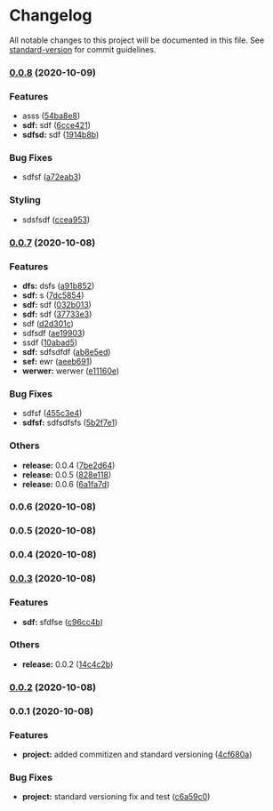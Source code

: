 # Changelog

All notable changes to this project will be documented in this file. See [standard-version](https://github.com/conventional-changelog/standard-version) for commit guidelines.

### [0.0.8](https://github.com/frideska/WhatToDoSketch/compare/v0.0.7...v0.0.8) (2020-10-09)


### Features

* asss ([54ba8e8](https://github.com/frideska/WhatToDoSketch/commit/54ba8e87540df4025c96f81aded74f46e870de2a))
* **sdf:** sdf ([6cce421](https://github.com/frideska/WhatToDoSketch/commit/6cce421a307385ba47ac9e45fe2a47940903b49c))
* **sdfsd:** sdf ([1914b8b](https://github.com/frideska/WhatToDoSketch/commit/1914b8bf4aa3ad81434838cee3ca9c4c7dc9891e))


### Bug Fixes

* sdfsf ([a72eab3](https://github.com/frideska/WhatToDoSketch/commit/a72eab30afa2d8faf4103292d07714df399ee02b))


### Styling

* sdsfsdf ([ccea953](https://github.com/frideska/WhatToDoSketch/commit/ccea9531eb20871a26055b4c8ca6011600bfd9ad))

### [0.0.7](https://github.com/frideska/WhatToDoSketch/compare/v0.0.3...v0.0.7) (2020-10-08)


### Features

* **dfs:** dsfs ([a91b852](https://github.com/frideska/WhatToDoSketch/commit/a91b85297bc4cb571d6023ee77d65d5a4cf5c2fa))
* **sdf:** s ([7dc5854](https://github.com/frideska/WhatToDoSketch/commit/7dc58547936c3cbbfbcecd93ae04b1c68db796e4))
* **sdf:** sdf ([032b013](https://github.com/frideska/WhatToDoSketch/commit/032b0136123b6a00fbec61abd020b0f65056574f))
* **sdf:** sdf ([37733e3](https://github.com/frideska/WhatToDoSketch/commit/37733e3c71f53a71db1b6674fb21fd1325b88356))
* sdf ([d2d301c](https://github.com/frideska/WhatToDoSketch/commit/d2d301c4501310f9d7825479cd275b2020c950bf))
* sdfsdf ([ae19903](https://github.com/frideska/WhatToDoSketch/commit/ae19903733ae6ab2457533a68fec42f84c1526b7))
* ssdf ([10abad5](https://github.com/frideska/WhatToDoSketch/commit/10abad59b69c29752bd324e1660366f94440fe46))
* **sdf:** sdfsdfdf ([ab8e5ed](https://github.com/frideska/WhatToDoSketch/commit/ab8e5ed5a1cc86ef3e7ce0e3ec5e598151db749e))
* **sef:** ewr ([aeeb691](https://github.com/frideska/WhatToDoSketch/commit/aeeb69178eca4f161cd4f28c34ff33f0622e845a))
* **werwer:** werwer ([e11160e](https://github.com/frideska/WhatToDoSketch/commit/e11160e2cd55dd9f41904dc9bb45a6a4253452c8))


### Bug Fixes

* sdfsf ([455c3e4](https://github.com/frideska/WhatToDoSketch/commit/455c3e454f1c4292e3cbc7a63bf439eca910c7ac))
* **sdfsf:** sdfsdfsfs ([5b2f7e1](https://github.com/frideska/WhatToDoSketch/commit/5b2f7e108f67a670f9eed40887272f7fc0c7f5f2))


### Others

* **release:** 0.0.4 ([7be2d64](https://github.com/frideska/WhatToDoSketch/commit/7be2d64f74b494e05dbce3f686da472959c7a711))
* **release:** 0.0.5 ([828e118](https://github.com/frideska/WhatToDoSketch/commit/828e11817ca27a2ed834d3774bc7eafe40e61de9))
* **release:** 0.0.6 ([6a1fa7d](https://github.com/frideska/WhatToDoSketch/commit/6a1fa7de22239a07dfc290630382ae471d627093))

### 0.0.6 (2020-10-08)

### 0.0.5 (2020-10-08)

### 0.0.4 (2020-10-08)

### [0.0.3](https://github.com/frideska/WhatToDoSketch/compare/v0.0.1...v0.0.3) (2020-10-08)


### Features

* **sdf:** sfdfse ([c96cc4b](https://github.com/frideska/WhatToDoSketch/commit/c96cc4b65d946dc1b4fc0a22c34019c6ed95cff9))


### Others

* **release:** 0.0.2 ([14c4c2b](https://github.com/frideska/WhatToDoSketch/commit/14c4c2b90fef8d9ca022d9ccce751c4f420bbcac))

### [0.0.2](https://github.com/frideska/WhatToDoSketch/compare/v0.0.1...v0.0.2) (2020-10-08)

### 0.0.1 (2020-10-08)


### Features

* **project:** added commitizen and standard versioning ([4cf680a](https://github.com/frideska/WhatToDoSketch/commit/4cf680a13d2c01c8031f791dcc17d36e60cff56a))


### Bug Fixes

* **project:** standard versioning fix and test ([c6a59c0](https://github.com/frideska/WhatToDoSketch/commit/c6a59c05bf08eb247045dae165f86afcafcef40f))
